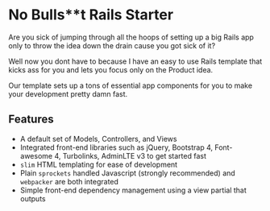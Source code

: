 # No Bulls**t Rails Starter

Are you sick of jumping through all the hoops of setting up a big Rails app only to throw the idea down the drain cause you got sick of it? 

Well now you dont have to because I have an easy to use Rails template that kicks ass for you and lets you focus only on the Product idea.

Our template sets up a tons of essential app components for you to make your development pretty damn fast.

## Features

- A default set of Models, Controllers, and Views
- Integrated front-end libraries such as jQuery, Bootstrap 4, Font-awesome 4, Turbolinks, AdminLTE v3 to get started fast
- `slim` HTML templating for ease of development
- Plain `sprockets` handled Javascript (strongly recommended) and `webpacker` are both integrated
- Simple front-end dependency management using a view partial that outputs <script> tags
- File uploads are handled by `active_storage` with both remote and local options configured
- Testing is setup with `minitest` and `capybara`
- Deployment is handled with `mina`. Capistrano was not chosen because it has an rough outdated eco-system.
- Zero-downtime restarts with `mina-ng-puma`
- Server Configuration Helpers for `monit`, `nginx example`, `https ssl example`, `logrotate`, `backup example` is ready for you
- ActionCable is disabled, you can enable it once you "actually" need it

## Usage

The following command creates a new app caled `rails_starter_app`

```
find_replace(){
  grep -rl --exclude-dir="\.git" --exclude"README.md" "$1" $3 | xargs sed -i "s/$1/$2/g"
}

find_replace RailsStarterApp YourAppName
find_replace rails_starter_app your_app_name
```

## Guides

* [Server Setup]()https://github.com/westonganger/rails_starter_app/blob/master/docs/server_setup.md
* [Deployment](https://github.com/westonganger/rails_starter_app/blob/master/docs/deploy.md)

## Credits

Created and maintained by [@westonganger](https://github.com/westonganger)
